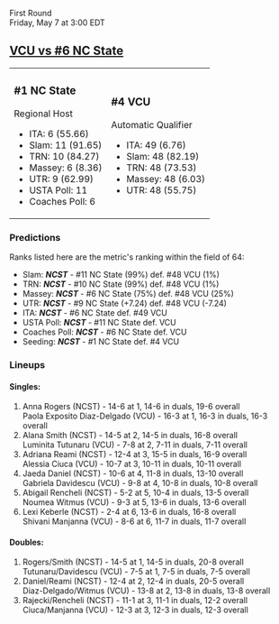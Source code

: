 First Round  
Friday, May 7 at 3:00 EDT
## [VCU vs #6 NC State](https://www.ncaa.com/game/5833670) 

<table><tr><td>  

### #1 NC State  

Regional Host  
- ITA: 6 (55.66)  
- Slam: 11 (91.65)  
- TRN: 10 (84.27)  
- Massey: 6 (8.36)  
- UTR: 9 (62.99)  
- USTA Poll: 11  
- Coaches Poll: 6  

</td><td>  

### #4 VCU  

Automatic Qualifier  
- ITA: 49 (6.76)  
- Slam: 48 (82.19)  
- TRN: 48 (73.53)  
- Massey: 48 (6.03)  
- UTR: 48 (55.75)  

</td></tr></table>  

 ### Predictions  

Ranks listed here are the metric's ranking within the field of 64:  
- Slam: ***NCST*** - #11 NC State (99%) def. #48 VCU (1%)  
- TRN: ***NCST*** - #10 NC State (99%) def. #48 VCU (1%)  
- Massey: ***NCST*** - #6 NC State (75%) def. #48 VCU (25%)  
- UTR: ***NCST*** - #9 NC State (+7.24) def. #48 VCU (-7.24)  
- ITA: ***NCST*** - #6 NC State def. #49 VCU  
- USTA Poll: ***NCST*** - #11 NC State def. VCU  
- Coaches Poll: ***NCST*** - #6 NC State def. VCU  
- Seeding: ***NCST*** - #1 NC State def. #4 VCU  

 ### Lineups  

 #### Singles:  
1. Anna Rogers (NCST) - 14-6 at 1, 14-6 in duals, 19-6 overall  
  Paola Exposito Diaz-Delgado (VCU) - 16-3 at 1, 16-3 in duals, 16-3 overall
2. Alana Smith (NCST) - 14-5 at 2, 14-5 in duals, 16-8 overall  
  Luminita Tutunaru (VCU) - 7-8 at 2, 7-11 in duals, 7-11 overall
3. Adriana Reami (NCST) - 12-4 at 3, 15-5 in duals, 16-9 overall  
  Alessia Ciuca (VCU) - 10-7 at 3, 10-11 in duals, 10-11 overall
4. Jaeda Daniel (NCST) - 10-6 at 4, 11-8 in duals, 13-10 overall  
  Gabriela Davidescu (VCU) - 9-8 at 4, 10-8 in duals, 10-8 overall
5. Abigail Rencheli (NCST) - 5-2 at 5, 10-4 in duals, 13-5 overall  
  Noumea Witmus (VCU) - 9-3 at 5, 13-6 in duals, 13-6 overall
6. Lexi Keberle (NCST) - 2-4 at 6, 13-6 in duals, 16-8 overall  
  Shivani Manjanna (VCU) - 8-6 at 6, 11-7 in duals, 11-7 overall

 #### Doubles:  
1. Rogers/Smith (NCST) - 14-5 at 1, 14-5 in duals, 20-8 overall  
  Tutunaru/Davidescu (VCU) - 7-5 at 1, 7-5 in duals, 7-5 overall
2. Daniel/Reami (NCST) - 12-4 at 2, 12-4 in duals, 20-5 overall  
  Diaz-Delgado/Witmus (VCU) - 13-8 at 2, 13-8 in duals, 13-8 overall
3. Rajecki/Rencheli (NCST) - 11-1 at 3, 11-1 in duals, 12-2 overall  
  Ciuca/Manjanna (VCU) - 12-3 at 3, 12-3 in duals, 12-3 overall